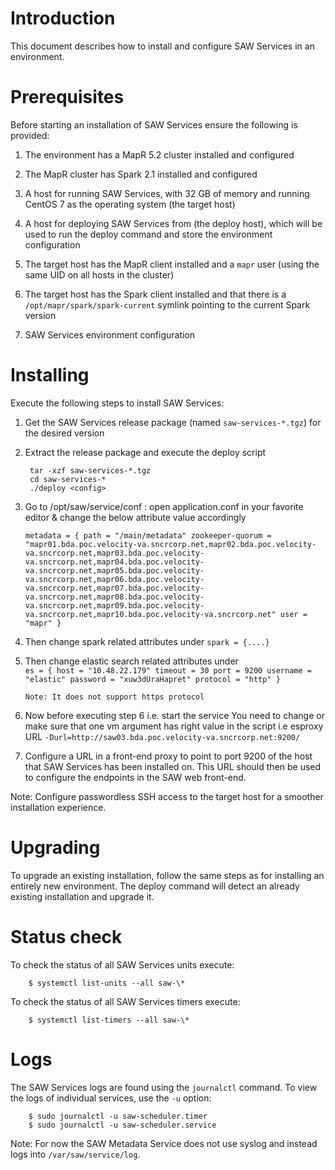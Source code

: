 # Introduction

This document describes how to install and configure SAW Services in
an environment.

# Prerequisites

Before starting an installation of SAW Services ensure the following
is provided:

1. The environment has a MapR 5.2 cluster installed and configured

2. The MapR cluster has Spark 2.1 installed and configured

3. A host for running SAW Services, with 32 GB of memory and running
   CentOS 7 as the operating system (the target host)

4. A host for deploying SAW Services from (the deploy host), which
   will be used to run the deploy command and store the environment
   configuration

4. The target host has the MapR client installed and a `mapr` user
   (using the same UID on all hosts in the cluster)

5. The target host has the Spark client installed and that there is a
   `/opt/mapr/spark/spark-current` symlink pointing to the current
   Spark version

6. SAW Services environment configuration

# Installing

Execute the following steps to install SAW Services:

1. Get the SAW Services release package (named
   `saw-services-*.tgz`) for the desired version

2. Extract the release package and execute the deploy script

        tar -xzf saw-services-*.tgz
        cd saw-services-*
        ./deploy <config>

2. Go to /opt/saw/service/conf : open application.conf in your favorite editor & change the below attribute value accordingly
   
   `metadata = {
  path = "/main/metadata"
  zookeeper-quorum = "mapr01.bda.poc.velocity-va.sncrcorp.net,mapr02.bda.poc.velocity-   va.sncrcorp.net,mapr03.bda.poc.velocity-va.sncrcorp.net,mapr04.bda.poc.velocity-va.sncrcorp.net,mapr05.bda.poc.velocity-va.sncrcorp.net,mapr06.bda.poc.velocity-va.sncrcorp.net,mapr07.bda.poc.velocity-va.sncrcorp.net,mapr08.bda.poc.velocity-va.sncrcorp.net,mapr09.bda.poc.velocity-va.sncrcorp.net,mapr10.bda.poc.velocity-va.sncrcorp.net"
  user = "mapr"
} `


3. Then change spark related attributes under 
   `spark = {....}`
   
   
4. Then change elastic search related attributes under  
  `es = {
  host = "10.48.22.179"
  timeout = 30
  port = 9200
  username = "elastic"
  password = "xuw3dUraHapret"
  protocol = "http"
}`

   `Note: It does not support https protocol`
 
5. Now before executing step 6 i.e. start the service
   You need to change or make sure that one vm argument has right value in the script i.e esproxy URL
   ` -Durl=http://saw03.bda.poc.velocity-va.sncrcorp.net:9200/ `
  
6. Configure a URL in a front-end proxy to point to port 9200 of the
   host that SAW Services has been installed on.  This URL should then
   be used to configure the endpoints in the SAW web front-end.

Note: Configure passwordless SSH access to the target host for a
smoother installation experience.

# Upgrading

To upgrade an existing installation, follow the same steps as for
installing an entirely new environment.  The deploy command will
detect an already existing installation and upgrade it.

# Status check

To check the status of all SAW Services units execute:

        $ systemctl list-units --all saw-\*

To check the status of all SAW Services timers execute:

        $ systemctl list-timers --all saw-\*

# Logs

The SAW Services logs are found using the `journalctl` command.  To
view the logs of individual services, use the `-u` option:

        $ sudo journalctl -u saw-scheduler.timer
        $ sudo journalctl -u saw-scheduler.service

Note: For now the SAW Metadata Service does not use syslog and instead
logs into `/var/saw/service/log`.
